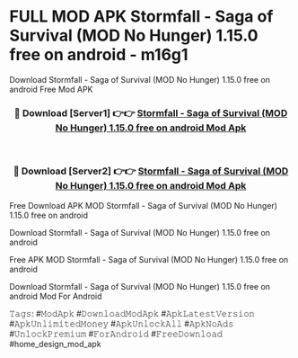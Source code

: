 # FULL MOD APK Stormfall - Saga of Survival (MOD No Hunger) 1.15.0 free on android - m16g1
Download Stormfall - Saga of Survival (MOD No Hunger) 1.15.0 free on android Free Mod APK

<div align="center">
<h3>🔴 Download [Server1] 👉👉 <a href="https://apk-comot.site?title=Stormfall_-_Saga_of_Survival_(MOD_No_Hunger)_1.15.0_free_on_android">Stormfall - Saga of Survival (MOD No Hunger) 1.15.0 free on android Mod Apk</a></h3><br>

<h3>🔴 Download [Server2] 👉👉 <a href="https://apk-comot.site?title=Stormfall_-_Saga_of_Survival_(MOD_No_Hunger)_1.15.0_free_on_android">Stormfall - Saga of Survival (MOD No Hunger) 1.15.0 free on android Mod Apk</a></h3>
</div>


Free Download APK MOD Stormfall - Saga of Survival (MOD No Hunger) 1.15.0 free on android

Download Stormfall - Saga of Survival (MOD No Hunger) 1.15.0 free on android 

Free APK MOD Stormfall - Saga of Survival (MOD No Hunger) 1.15.0 free on android 

Download Stormfall - Saga of Survival (MOD No Hunger) 1.15.0 free on android Mod For Android

𝚃𝚊𝚐𝚜: #𝙼𝚘𝚍𝙰𝚙𝚔 #𝙳𝚘𝚠𝚗𝚕𝚘𝚊𝚍𝙼𝚘𝚍𝙰𝚙𝚔 #𝙰𝚙𝚔𝙻𝚊𝚝𝚎𝚜𝚝𝚅𝚎𝚛𝚜𝚒𝚘𝚗 #𝙰𝚙𝚔𝚄𝚗𝚕𝚒𝚖𝚒𝚝𝚎𝚍𝙼𝚘𝚗𝚎𝚢 #𝙰𝚙𝚔𝚄𝚗𝚕𝚘𝚌𝚔𝙰𝚕𝚕 #𝙰𝚙𝚔𝙽𝚘𝙰𝚍𝚜 #𝚄𝚗𝚕𝚘𝚌𝚔𝙿𝚛𝚎𝚖𝚒𝚞𝚖 #𝙵𝚘𝚛𝙰𝚗𝚍𝚛𝚘𝚒𝚍 #𝙵𝚛𝚎𝚎𝙳𝚘𝚠𝚗𝚕𝚘𝚊𝚍 #home_design_mod_apk